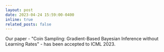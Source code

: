 ```yaml
---
layout: post
date: 2023-04-24 15:59:00-0400
inline: true
related_posts: false
---
```


Our paper - "Coin Sampling: Gradient-Based Bayesian Inference without Learning Rates" - has been accepted to ICML 2023.
